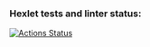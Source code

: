 ### Hexlet tests and linter status:
[![Actions Status](https://github.com/Lithit/python-project-50/workflows/hexlet-check/badge.svg)](https://github.com/Lithit/python-project-50/actions)